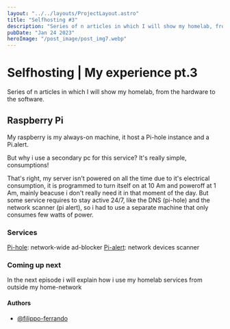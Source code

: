 ```yaml
---
layout: "../../layouts/ProjectLayout.astro"
title: "Selfhosting #3"
description: "Series of n articles in which I will show my homelab, from the hardware to the software."
pubDate: "Jan 24 2023"
heroImage: "/post_image/post_img7.webp"
---
```

# Selfhosting | My experience pt.3

Series of n articles in which I will show my homelab, from the hardware to the software.

## Raspberry Pi
My raspberry is my always-on machine, it host a Pi-hole instance and a Pi.alert.

But why i use a secondary pc for this service? It's really simple, consumptions!

That's right, my server isn't powered on all the time due to it's electrical consumption, it is programmed to turn itself on at 10 Am and poweroff at 1 Am, mainly beacuse i don't really need it in that moment of the day.
But some service requires to stay active 24/7, like the DNS (pi-hole) and the network scanner (pi alert), so i had to use a separate machine that only consumes few watts of power.

### Services
[Pi-hole](https://pi-hole.net/): network-wide ad-blocker
[Pi-alert](https://github.com/pucherot/Pi.Alert): network devices scanner


### Coming up next

In the next episode i will explain how i use my homelab services from outside my home-network

#### Authors

- [@filippo-ferrando](https://www.github.com/filippo-ferrando)
